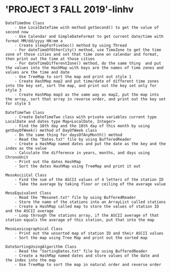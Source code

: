 # 'PROJECT 3 FALL 2019'-linhv
	DateTimeOne Class
		- Use LocalDateTime with method getSecond() to get the value of second now
		- Use Calendar and SimpleDateFormat to get current date/time with format MM/dd/yyyy HH:mm a
		- Create sleepForFiveSec() method by using Thread
		- For dateTimeOfOtherCity() method, use TimeZone to get the time zone of those cities and set that time zone on calendar and format, then print out the time at those cities
		- For dateTimeDifferentZone() method, do the same thing  and put the values into the HashMap with keys are the names of time zones and values are the time and date
		- Use TreeMap to sort the map and print out style 1
		- Create HashMap map2 and put time/date of different time zones into the key set, sort the map, and print out the key set only for style 3
		- Create HashMap map3 as the same way as map2, put the map into the array, sort that array in reverse order, and print out the key set for style 5
		 
	DateTimeTwo Class
		- Create DateTimeTwo class with private variables current type LocalDate and dates type Map<LocalDate, Integer>
		- Find the 10th day and the 18th day of this month by using getDayOfWeek() method of DayOfWeek class
		- Do the same thing for daysOfAnyMonth() method
		- Read the "Dates.txt" file by using BufferedReader
		- Create a HashMap named dates and put the date as the key and the index as the value
		- Calculate the difference in years, months, and days using ChronoUnit
		- Print out the dates HashMap
		- Sort the dates HashMap using TreeMap and print it out
		
	MesoAsciiCal Class
		- Find the sum of the ASCII values of 4 letters of the station ID
		- Take the average by taking floor or ceiling of the average value
		
	MesoEquivalent Class
		- Read the "Mesonet.txt" file by using BufferedReader
		- Store the name of the stations into an ArrayList called stations
		- Create a HashMap called map to store the values of station ID and the ASCII average
		- Loop through the stations array, if the ASCII average of that station equals the average of this station, put that into the map
		
	MesoLexicographical Class
		- Print out the unsorted map of station ID and their ASCII values
		- Sort the map using Tree Map and print out the sorted map
		
	DateSortingUsingAlgorithm Class
		- Read the "SortingDates.txt" file by using BufferedReader
		- Create a HashMap named dates and store values of the date and the index into the map
		- Use TreeMap to sort the map in natural order and reverse order